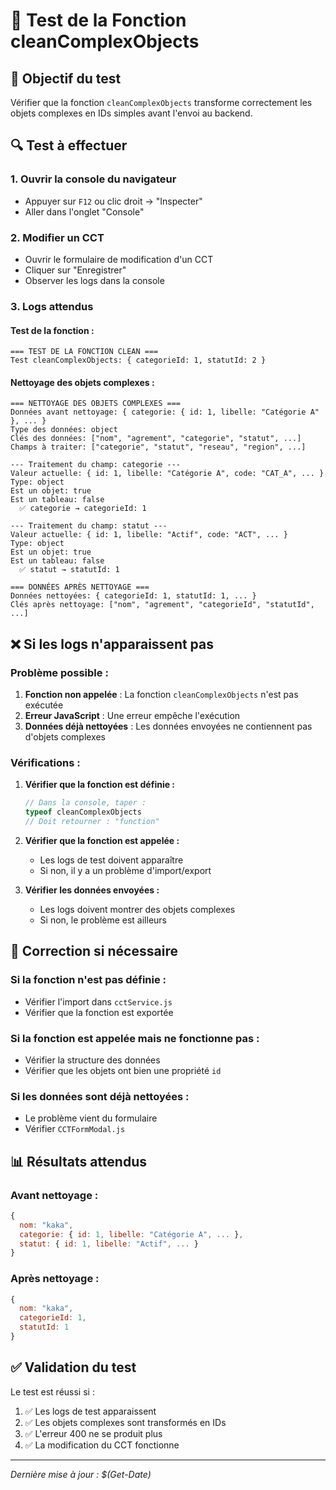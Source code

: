 # 🧪 Test de la Fonction cleanComplexObjects

## 🎯 **Objectif du test**

Vérifier que la fonction `cleanComplexObjects` transforme correctement les objets complexes en IDs simples avant l'envoi au backend.

## 🔍 **Test à effectuer**

### **1. Ouvrir la console du navigateur**
- Appuyer sur `F12` ou clic droit → "Inspecter"
- Aller dans l'onglet "Console"

### **2. Modifier un CCT**
- Ouvrir le formulaire de modification d'un CCT
- Cliquer sur "Enregistrer"
- Observer les logs dans la console

### **3. Logs attendus**

#### **Test de la fonction :**
```
=== TEST DE LA FONCTION CLEAN ===
Test cleanComplexObjects: { categorieId: 1, statutId: 2 }
```

#### **Nettoyage des objets complexes :**
```
=== NETTOYAGE DES OBJETS COMPLEXES ===
Données avant nettoyage: { categorie: { id: 1, libelle: "Catégorie A" }, ... }
Type des données: object
Clés des données: ["nom", "agrement", "categorie", "statut", ...]
Champs à traiter: ["categorie", "statut", "reseau", "region", ...]

--- Traitement du champ: categorie ---
Valeur actuelle: { id: 1, libelle: "Catégorie A", code: "CAT_A", ... }
Type: object
Est un objet: true
Est un tableau: false
  ✅ categorie → categorieId: 1

--- Traitement du champ: statut ---
Valeur actuelle: { id: 1, libelle: "Actif", code: "ACT", ... }
Type: object
Est un objet: true
Est un tableau: false
  ✅ statut → statutId: 1

=== DONNÉES APRÈS NETTOYAGE ===
Données nettoyées: { categorieId: 1, statutId: 1, ... }
Clés après nettoyage: ["nom", "agrement", "categorieId", "statutId", ...]
```

## ❌ **Si les logs n'apparaissent pas**

### **Problème possible :**
1. **Fonction non appelée** : La fonction `cleanComplexObjects` n'est pas exécutée
2. **Erreur JavaScript** : Une erreur empêche l'exécution
3. **Données déjà nettoyées** : Les données envoyées ne contiennent pas d'objets complexes

### **Vérifications :**
1. **Vérifier que la fonction est définie :**
   ```javascript
   // Dans la console, taper :
   typeof cleanComplexObjects
   // Doit retourner : "function"
   ```

2. **Vérifier que la fonction est appelée :**
   - Les logs de test doivent apparaître
   - Si non, il y a un problème d'import/export

3. **Vérifier les données envoyées :**
   - Les logs doivent montrer des objets complexes
   - Si non, le problème est ailleurs

## 🔧 **Correction si nécessaire**

### **Si la fonction n'est pas définie :**
- Vérifier l'import dans `cctService.js`
- Vérifier que la fonction est exportée

### **Si la fonction est appelée mais ne fonctionne pas :**
- Vérifier la structure des données
- Vérifier que les objets ont bien une propriété `id`

### **Si les données sont déjà nettoyées :**
- Le problème vient du formulaire
- Vérifier `CCTFormModal.js`

## 📊 **Résultats attendus**

### **Avant nettoyage :**
```javascript
{
  nom: "kaka",
  categorie: { id: 1, libelle: "Catégorie A", ... },
  statut: { id: 1, libelle: "Actif", ... }
}
```

### **Après nettoyage :**
```javascript
{
  nom: "kaka",
  categorieId: 1,
  statutId: 1
}
```

## ✅ **Validation du test**

Le test est réussi si :
1. ✅ Les logs de test apparaissent
2. ✅ Les objets complexes sont transformés en IDs
3. ✅ L'erreur 400 ne se produit plus
4. ✅ La modification du CCT fonctionne

---

*Dernière mise à jour : $(Get-Date)*
